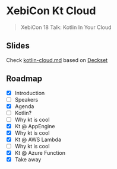# XebiCon Kt Cloud

> XebiCon 18 Talk: Kotlin In Your Cloud

## Slides

Check [kotlin-cloud.md](kotlin-cloud.md) based on [Deckset](https://www.deckset.com/)

## Roadmap

- [x] Introduction
- [ ] Speakers
- [x] Agenda
- [ ] Kotlin?
- [ ] Why kt is cool
- [x] Kt @ AppEngine
- [x] Why kt is cool
- [x] Kt @ AWS Lambda
- [ ] Why kt is cool
- [x] Kt @ Azure Function
- [x] Take away
